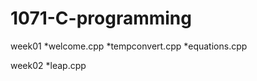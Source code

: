 # 1071-C-programming
 week01
*welcome.cpp
*tempconvert.cpp
*equations.cpp

 week02
*leap.cpp
<!--stackedit_data:
eyJoaXN0b3J5IjpbLTEyMDUyMTUyMzddfQ==
-->